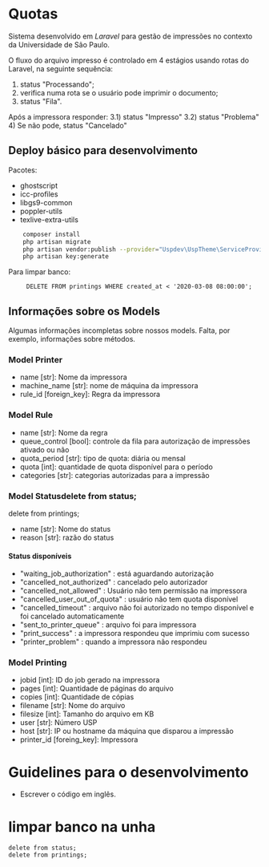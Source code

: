 # Quotas

Sistema desenvolvido em *Laravel* para gestão de impressões no contexto da Universidade de São Paulo.

O fluxo do arquivo impresso é controlado em 4 estágios usando rotas do Laravel, na seguinte sequência:

1) status "Processando";
2) verifica numa rota se o usuário pode imprimir o documento;
3) status "Fila".

Após a impressora responder:
 3.1) status "Impresso"
 3.2) status "Problema"
4) Se não pode, status "Cancelado"

## Deploy básico para desenvolvimento

Pacotes:
  - ghostscript
  - icc-profiles
  - libgs9-common
  - poppler-utils
  - texlive-extra-utils

```sh
    composer install
    php artisan migrate
    php artisan vendor:publish --provider="Uspdev\UspTheme\ServiceProvider" --tag=assets --force
    php artisan key:generate
```

Para limpar banco:
```
     DELETE FROM printings WHERE created_at < '2020-03-08 08:00:00';
```

## Informações sobre os Models
Algumas informações incompletas sobre nossos models. Falta, por exemplo, informações sobre métodos.


### Model Printer

- name [str]: Nome da impressora
- machine_name [str]: nome de máquina da impressora
- rule_id [foreign_key]: Regra da impressora

### Model Rule

- name [str]: Nome da regra
- queue_control [bool]: controle da fila para autorização de impressões ativado ou não
- quota_period [str]: tipo de quota: diária ou mensal
- quota [int]: quantidade de quota disponível para o período
- categories [str]: categorias autorizadas para a impressão

### Model Statusdelete from status;

delete from printings;

- name [str]: Nome do status
- reason [str]: razão do status

#### Status disponíveis

- "waiting_job_authorization"   : está aguardando autorização
- "cancelled_not_authorized"    : cancelado pelo autorizador
- "cancelled_not_allowed"       : Usuário não tem permissão na impressora
- "cancelled_user_out_of_quota" : usuário não tem quota disponível
- "cancelled_timeout"           : arquivo não foi autorizado no tempo disponível e foi cancelado automaticamente
- "sent_to_printer_queue"       : arquivo foi para impressora
- "print_success"               : a impressora respondeu que imprimiu com sucesso
- "printer_problem"             : quando a impressora não respondeu

### Model Printing

- jobid [int]: ID do job gerado na impressora
- pages [int]: Quantidade de páginas do arquivo
- copies [int]: Quantidade de cópias
- filename [str]: Nome do arquivo
- filesize [int]: Tamanho do arquivo em KB
- user [str]: Número USP
- host [str]: IP ou hostname da máquina que disparou a impressão
- printer_id [foreing_key]: Impressora


# Guidelines para o desenvolvimento

- Escrever o código em inglês.

# limpar banco na unha

    delete from status;
    delete from printings;
